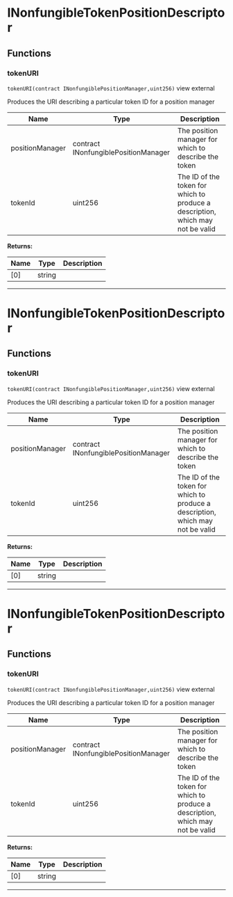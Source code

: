 

# INonfungibleTokenPositionDescriptor




## Functions
### tokenURI


`tokenURI(contract INonfungiblePositionManager,uint256)` view external

Produces the URI describing a particular token ID for a position manager



| Name | Type | Description |
| ---- | ---- | ----------- |
| positionManager | contract INonfungiblePositionManager | The position manager for which to describe the token |
| tokenId | uint256 | The ID of the token for which to produce a description, which may not be valid |

**Returns:**

| Name | Type | Description |
| ---- | ---- | ----------- |
| [0] | string |  |



---




# INonfungibleTokenPositionDescriptor




## Functions
### tokenURI


`tokenURI(contract INonfungiblePositionManager,uint256)` view external

Produces the URI describing a particular token ID for a position manager



| Name | Type | Description |
| ---- | ---- | ----------- |
| positionManager | contract INonfungiblePositionManager | The position manager for which to describe the token |
| tokenId | uint256 | The ID of the token for which to produce a description, which may not be valid |

**Returns:**

| Name | Type | Description |
| ---- | ---- | ----------- |
| [0] | string |  |



---




# INonfungibleTokenPositionDescriptor




## Functions
### tokenURI


`tokenURI(contract INonfungiblePositionManager,uint256)` view external

Produces the URI describing a particular token ID for a position manager



| Name | Type | Description |
| ---- | ---- | ----------- |
| positionManager | contract INonfungiblePositionManager | The position manager for which to describe the token |
| tokenId | uint256 | The ID of the token for which to produce a description, which may not be valid |

**Returns:**

| Name | Type | Description |
| ---- | ---- | ----------- |
| [0] | string |  |



---


